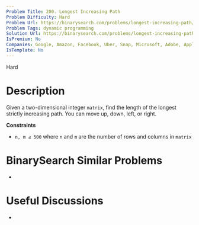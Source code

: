 ```yaml
---
Problem Title: 200. Longest Increasing Path
Problem Difficulty: Hard
Problem Url: https://binarysearch.com/problems/longest-increasing-path/
Problem Tags: dynamic programming
Solution Url: https://binarysearch.com/problems/longest-increasing-path/solutions/
IsPremium: No
Companies: Google, Amazon, Facebook, Uber, Snap, Microsoft, Adobe, Apple
IsTemplate: No
---
```


<span style="color: ;">Hard</span>

# Description

Given a two-dimensional integer `matrix`, find the length of the longest strictly increasing path. You can move up, down, left, or right.

**Constraints**

- `n, m ≤ 500` where `n` and `m` are the number of rows and columns in `matrix`

# BinarySearch Similar Problems

- []()

# Useful Discussions

- []()

